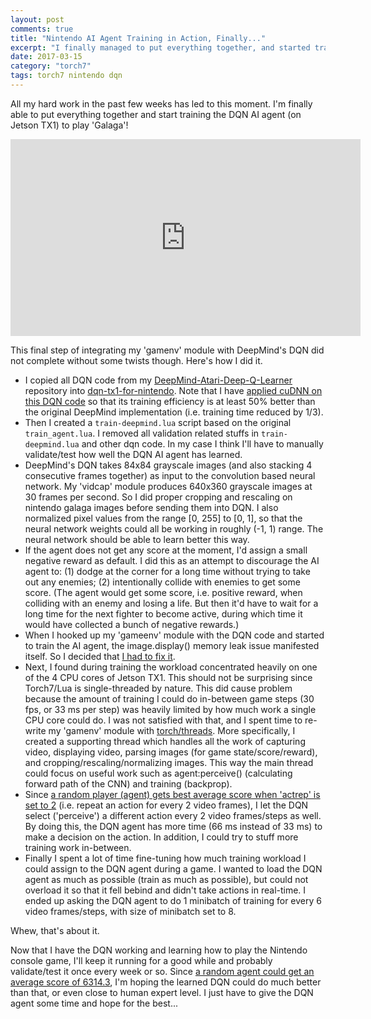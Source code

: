 ```yaml
---
layout: post
comments: true
title: "Nintendo AI Agent Training in Action, Finally..."
excerpt: "I finally managed to put everything together, and started training my AI Agent (DeepMind's DQN) to play 'Galaga' on Nintendo Famicom Mini. Hopefully the AI could learn in a couple of weeks to play significantly better than the random player so that I could report the progress then..."
date: 2017-03-15
category: "torch7"
tags: torch7 nintendo dqn
---
```


All my hard work in the past few weeks has led to this moment. I'm finally able to put everything together and start training the DQN AI agent (on Jetson TX1) to play 'Galaga'!

<iframe width="560" height="315" src="https://www.youtube.com/embed/j-JKPok_1os" frameborder="0" allowfullscreen></iframe>

This final step of integrating my 'gamenv' module with DeepMind's DQN did not complete without some twists though. Here's how I did it.

* I copied all DQN code from my [DeepMind-Atari-Deep-Q-Learner](https://github.com/jkjung-avt/DeepMind-Atari-Deep-Q-Learner) repository into [dqn-tx1-for-nintendo](https://github.com/jkjung-avt/dqn-tx1-for-nintendo). Note that I have [applied cuDNN on this DQN code](https://jkjung-avt.github.io/dqn-cudnn/) so that its training efficiency is at least 50% better than the original DeepMind implementation (i.e. training time reduced by 1/3).
* Then I created a `train-deepmind.lua` script based on the original `train_agent.lua`. I removed all validation related stuffs in `train-deepmind.lua` and other dqn code. In my case I think I'll have to manually validate/test how well the DQN AI agent has learned.
* DeepMind's DQN takes 84x84 grayscale images (and also stacking 4 consecutive frames together) as input to the convolution based neural network. My 'vidcap' module produces 640x360 grayscale images at 30 frames per second. So I did proper cropping and rescaling on nintendo galaga images before sending them into DQN. I also normalized pixel values from the range [0, 255] to [0, 1], so that the neural network weights could all be working in roughly (-1, 1) range. The neural network should be able to learn better this way.
* If the agent does not get any score at the moment, I'd assign a small negative reward as default. I did this as an attempt to discourage the AI agent to: (1) dodge at the corner for a long time without trying to take out any enemies; (2) intentionally collide with enemies to get some score. (The agent would get some score, i.e. positive reward, when colliding with an enemy and losing a life. But then it'd have to wait for a long time for the next fighter to become active, during which time it would have collected a bunch of negative rewards.)
* When I hooked up my 'gameenv' module with the DQN code and started to train the AI agent, the image.display() memory leak issue manifested itself. So I decided that [I had to fix it](https://jkjung-avt.github.io/imshow/).
* Next, I found during training the workload concentrated heavily on one of the 4 CPU cores of Jetson TX1. This should not be surprising since Torch7/Lua is single-threaded by nature. This did cause problem because the amount of training I could do in-between game steps (30 fps, or 33 ms per step) was heavily limited by how much work a single CPU core could do. I was not satisfied with that, and I spent time to re-write my 'gamenv' module with [torch/threads](https://github.com/torch/threads). More specifically, I created a supporting thread which handles all the work of capturing video, displaying video, parsing images (for game state/score/reward), and cropping/rescaling/normalizing images. This way the main thread could focus on useful work such as agent:perceive() (calculating forward path of the CNN) and training (backprop).
* Since [a random player (agent) gets best average score when 'actrep' is set to 2](https://jkjung-avt.github.io/random-agent/) (i.e. repeat an action for every 2 video frames), I let the DQN select ('perceive') a different action every 2 video frames/steps as well. By doing this, the DQN agent has more time (66 ms instead of 33 ms) to make a decision on the action. In addition, I could try to stuff more training work in-between.
* Finally I spent a lot of time fine-tuning how much training workload I could assign to the DQN agent during a game. I wanted to load the DQN agent as much as possible (train as much as possible), but could not overload it so that it fell bebind and didn't take actions in real-time. I ended up asking the DQN agent to do 1 minibatch of training for every 6 video frames/steps, with size of minibatch set to 8.

Whew, that's about it.

Now that I have the DQN working and learning how to play the Nintendo console game, I'll keep it running for a good while and probably validate/test it once every week or so. Since [a random agent could get an average score of 6314.3](https://jkjung-avt.github.io/random-agent/), I'm hoping the learned DQN could do much better than that, or even close to human expert level. I just have to give the DQN agent some time and hope for the best...
